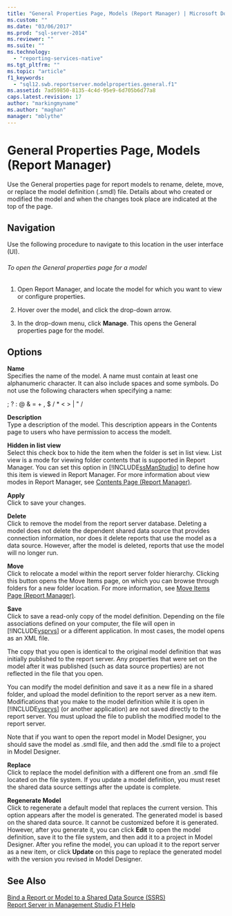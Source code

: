 ```yaml
---
title: "General Properties Page, Models (Report Manager) | Microsoft Docs"
ms.custom: ""
ms.date: "03/06/2017"
ms.prod: "sql-server-2014"
ms.reviewer: ""
ms.suite: ""
ms.technology: 
  - "reporting-services-native"
ms.tgt_pltfrm: ""
ms.topic: "article"
f1_keywords: 
  - "sql12.swb.reportserver.modelproperties.general.f1"
ms.assetid: 7ad59850-8135-4c4d-95e9-6d705b6d77a8
caps.latest.revision: 17
author: "markingmyname"
ms.author: "maghan"
manager: "mblythe"
---
```

# General Properties Page, Models (Report Manager)
  Use the General properties page for report models to rename, delete, move, or replace the model definition (.smdl) file. Details about who created or modified the model and when the changes took place are indicated at the top of the page.  
  
## Navigation  
 Use the following procedure to navigate to this location in the user interface (UI).  
  
###### To open the General properties page for a model  
  
1.  Open Report Manager, and locate the model for which you want to view or configure properties.  
  
2.  Hover over the model, and click the drop-down arrow.  
  
3.  In the drop-down menu, click **Manage**. This opens the General properties page for the model.  
  
## Options  
 **Name**  
 Specifies the name of the model. A name must contain at least one alphanumeric character. It can also include spaces and some symbols. Do not use the following characters when specifying a name:  
  
 ; ? : @ & = + , $ / * \< > | " /  
  
 **Description**  
 Type a description of the model. This description appears in the Contents page to users who have permission to access the modelt.  
  
 **Hidden in list view**  
 Select this check box to hide the item when the folder is set in list view. List view is a mode for viewing folder contents that is supported in Report Manager. You can set this option in [!INCLUDE[ssManStudio](../includes/ssmanstudio-md.md)] to define how this item is viewed in Report Manager. For more information about view modes in Report Manager, see [Contents Page &#40;Report Manager&#41;](../../2014/reporting-services/contents-page-report-manager.md).  
  
 **Apply**  
 Click to save your changes.  
  
 **Delete**  
 Click to remove the model from the report server database. Deleting a model does not delete the dependent shared data source that provides connection information, nor does it delete reports that use the model as a data source. However, after the model is deleted, reports that use the model will no longer run.  
  
 **Move**  
 Click to relocate a model within the report server folder hierarchy. Clicking this button opens the Move Items page, on which you can browse through folders for a new folder location. For more information, see [Move Items Page &#40;Report Manager&#41;](../../2014/reporting-services/move-items-page-report-manager.md).  
  
 **Save**  
 Click to save a read-only copy of the model definition. Depending on the file associations defined on your computer, the file will open in [!INCLUDE[vsprvs](../includes/vsprvs-md.md)] or a different application. In most cases, the model opens as an XML file.  
  
 The copy that you open is identical to the original model definition that was initially published to the report server. Any properties that were set on the model after it was published (such as data source properties) are not reflected in the file that you open.  
  
 You can modify the model definition and save it as a new file in a shared folder, and upload the model definition to the report server as a new item. Modifications that you make to the model definition while it is open in [!INCLUDE[vsprvs](../includes/vsprvs-md.md)] (or another application) are not saved directly to the report server. You must upload the file to publish the modified model to the report server.  
  
 Note that if you want to open the report model in Model Designer, you should save the model as .smdl file, and then add the .smdl file to a project in Model Designer.  
  
 **Replace**  
 Click to replace the model definition with a different one from an .smdl file located on the file system. If you update a model definition, you must reset the shared data source settings after the update is complete.  
  
 **Regenerate Model**  
 Click to regenerate a default model that replaces the current version. This option appears after the model is generated. The generated model is based on the shared data source. It cannot be customized before it is generated. However, after you generate it, you can click **Edit** to open the model definition, save it to the file system, and then add it to a project in Model Designer. After you refine the model, you can upload it to the report server as a new item, or click **Update** on this page to replace the generated model with the version you revised in Model Designer.  
  
## See Also  
 [Bind a Report or Model to a Shared Data Source &#40;SSRS&#41;](report-data/bind-a-report-or-model-to-a-shared-data-source-ssrs.md)   
 [Report Server in Management Studio F1 Help](tools/report-server-in-management-studio-f1-help.md)  
  
  